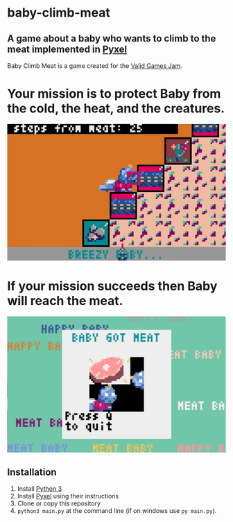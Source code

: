 # baby-climb-meat #
## A game about a baby who wants to climb to the meat implemented in [Pyxel](https://github.com/kitao/pyxel) ##
Baby Climb Meat is a game created for the [Valid Games Jam](https://itch.io/jam/valid).

# Your mission is to protect Baby from the cold, the heat, and the creatures. #

![Screenshot!](https://github.com/ssilverst/baby-climb-meat/blob/master/baby-climb-meat.gif) 

# If your mission succeeds then Baby will reach the meat. #
![Screenshot!](https://github.com/ssilverst/baby-climb-meat/blob/master/baby-climb-meat.png)

## Installation ## 
1. Install [Python 3](https://www.python.org)
2. Install [Pyxel](https://github.com/kitao/pyxel) using their instructions
3. Clone or copy this repository
4. `python3 main.py` at the command line (if on windows use `py main.py`).
